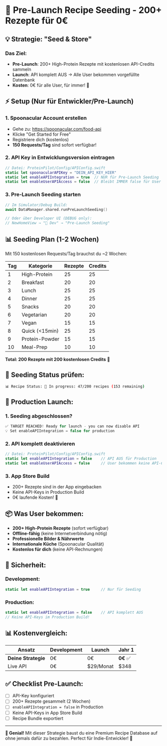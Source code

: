 # 🚀 Pre-Launch Recipe Seeding - 200+ Rezepte für 0€

## 💡 **Strategie: "Seed & Store"**

### Das Ziel:
- **Pre-Launch**: 200+ High-Protein Rezepte mit kostenlosen API-Credits sammeln
- **Launch**: API komplett AUS → Alle User bekommen vorgefüllte Datenbank  
- **Kosten**: 0€ für alle User, für immer! 🎯

## ⚡ Setup (Nur für Entwickler/Pre-Launch)

### 1. Spoonacular Account erstellen
- Gehe zu: https://spoonacular.com/food-api
- Klicke "Get Started for Free" 
- Registriere dich (kostenlos)
- **150 Requests/Tag** sind sofort verfügbar!

### 2. API Key in Entwicklungsversion eintragen
```swift
// Datei: ProteinPilot/Config/APIConfig.swift
static let spoonacularAPIKey = "DEIN_API_KEY_HIER"
static let enableAPIIntegration = true  // NUR für Pre-Launch Seeding
static let enableUserAPIAccess = false  // Bleibt IMMER false für User
```

### 3. Pre-Launch Seeding starten
```swift
// Im Simulator/Debug Build:
await DataManager.shared.runPreLaunchSeeding()

// Oder über Developer UI (DEBUG only):
// NewHomeView → "🔧 Dev" → "Pre-Launch Seeding"
```

## 📊 **Seeding Plan** (1-2 Wochen)

Mit 150 kostenlosen Requests/Tag brauchst du ~2 Wochen:

| Tag | Kategorie | Rezepte | Credits |
|-----|-----------|---------|---------|
| 1   | High-Protein | 25 | 25 |
| 2   | Breakfast | 20 | 20 |
| 3   | Lunch | 25 | 25 |
| 4   | Dinner | 25 | 25 |
| 5   | Snacks | 20 | 20 |
| 6   | Vegetarian | 20 | 20 |
| 7   | Vegan | 15 | 15 |
| 8   | Quick (<15min) | 25 | 25 |
| 9   | Protein-Powder | 15 | 15 |
| 10  | Meal-Prep | 10 | 10 |

**Total: 200 Rezepte mit 200 kostenlosen Credits** 🎉

## 🎯 **Seeding Status prüfen:**

```bash
📊 Recipe Status: 🚧 In progress: 47/200 recipes (153 remaining)
```

## 🚀 **Production Launch:**

### 1. Seeding abgeschlossen?
```swift
✅ TARGET REACHED! Ready for launch - you can now disable API
💡 Set enableAPIIntegration = false for production
```

### 2. API komplett deaktivieren
```swift
// Datei: ProteinPilot/Config/APIConfig.swift
static let enableAPIIntegration = false    // API AUS für Production
static let enableUserAPIAccess = false     // User bekommen keine API-Calls
```

### 3. App Store Build
- 200+ Rezepte sind in der App eingebacken
- Keine API-Keys in Production Build
- 0€ laufende Kosten! 🎯

## 📦 **Was User bekommen:**

- **200+ High-Protein Rezepte** (sofort verfügbar)
- **Offline-fähig** (keine Internetverbindung nötig)
- **Professionelle Bilder & Nährwerte**
- **Internationale Küche** (Spoonacular Qualität)
- **Kostenlos für dich** (keine API-Rechnungen)

## 🔐 **Sicherheit:**

### Development:
```swift
static let enableAPIIntegration = true     // Nur für Seeding
```

### Production:
```swift  
static let enableAPIIntegration = false    // API komplett AUS
// Keine API-Keys im Production Build!
```

## 📊 **Kostenvergleich:**

| Ansatz | Development | Launch | Jahr 1 |
|--------|-------------|--------|--------|
| **Deine Strategie** | 0€ | 0€ | **0€** ✅ |
| Live API | 0€ | $29/Monat | $348 |

## ✅ **Checklist Pre-Launch:**

- [ ] API-Key konfiguriert
- [ ] 200+ Rezepte gesammelt (2 Wochen)
- [ ] `enableAPIIntegration = false` in Production
- [ ] Keine API-Keys in App Store Build
- [ ] Recipe Bundle exportiert

---

**🧠 Genial!** Mit dieser Strategie baust du eine Premium Recipe Database auf ohne jemals dafür zu bezahlen. Perfect für Indie-Entwickler! 🎯